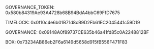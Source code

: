 GOVERNANCE_TOKEN: 0x580b84319Ae93A4728b68B94BdA4bbC69FfD7675

TIMELOCK: 0x0f10c4e6b01B71d8cB9D2Fb61EC2045441c59D19

GOVERNANCE: 0x09148A0f89737CE635b46a41fd85c0A2248812BF

BOX:    0x73234AB86eb2F6a6149d5658d915fB556F471F83

